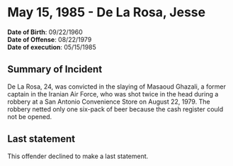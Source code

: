 # May 15, 1985 - De La Rosa, Jesse

**Date of Birth**: 09/22/1960<br/>
**Date of Offense**: 08/22/1979<br/>
**Date of execution**: 05/15/1985<br/>

## Summary of Incident
De La Rosa, 24, was convicted in the slaying of Masaoud Ghazali, a former captain in the Iranian Air Force, who was shot twice in the head during a robbery at a San Antonio Convenience Store on August 22, 1979. The robbery netted only one six-pack of beer because the cash register could not be opened.

## Last statement
This offender declined to make a last statement.